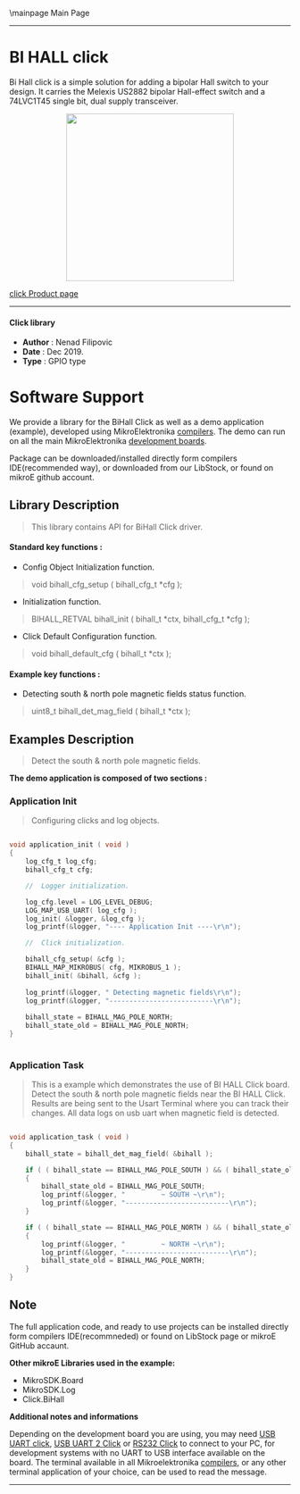 \mainpage Main Page
 
 

---
# BI HALL click

Bi Hall click is a simple solution for adding a bipolar Hall switch to your design. It carries the Melexis US2882 bipolar Hall-effect switch and a 74LVC1T45 single bit, dual supply transceiver.

<p align="center">
  <img src="http://download.mikroe.com/images/click_for_ide/bihall_click.png" height=300px>
</p>

[click Product page](<https://www.mikroe.com/bi-hall-click>)

---


#### Click library 

- **Author**        : Nenad Filipovic
- **Date**          : Dec 2019.
- **Type**          : GPIO type


# Software Support

We provide a library for the BiHall Click 
as well as a demo application (example), developed using MikroElektronika 
[compilers](http://shop.mikroe.com/compilers). 
The demo can run on all the main MikroElektronika [development boards](http://shop.mikroe.com/development-boards).

Package can be downloaded/installed directly form compilers IDE(recommended way), or downloaded from our LibStock, or found on mikroE github account. 

## Library Description

> This library contains API for BiHall Click driver.

#### Standard key functions :

- Config Object Initialization function.
> void bihall_cfg_setup ( bihall_cfg_t *cfg ); 
 
- Initialization function.
> BIHALL_RETVAL bihall_init ( bihall_t *ctx, bihall_cfg_t *cfg );

- Click Default Configuration function.
> void bihall_default_cfg ( bihall_t *ctx );


#### Example key functions :

- Detecting south & north pole magnetic fields status function.
> uint8_t bihall_det_mag_field ( bihall_t *ctx );

## Examples Description

> 
> Detect the south & north pole magnetic fields.
> 

**The demo application is composed of two sections :**

### Application Init 

>
> Configuring clicks and log objects.
> 

```c

void application_init ( void )
{
    log_cfg_t log_cfg;
    bihall_cfg_t cfg;

    //  Logger initialization.

    log_cfg.level = LOG_LEVEL_DEBUG;
    LOG_MAP_USB_UART( log_cfg );
    log_init( &logger, &log_cfg );
    log_printf(&logger, "---- Application Init ----\r\n");

    //  Click initialization.

    bihall_cfg_setup( &cfg );
    BIHALL_MAP_MIKROBUS( cfg, MIKROBUS_1 );
    bihall_init( &bihall, &cfg );
    
    log_printf(&logger, " Detecting magnetic fields\r\n");
    log_printf(&logger, "--------------------------\r\n");
    
    bihall_state = BIHALL_MAG_POLE_NORTH;
    bihall_state_old = BIHALL_MAG_POLE_NORTH;
}
  
```

### Application Task

>
> This is a example which demonstrates the use of BI HALL Click board.
> Detect the south & north pole magnetic fields near the BI HALL Click.
> Results are being sent to the Usart Terminal where you can track their changes.
> All data logs on usb uart when magnetic field is detected.
> 

```c

void application_task ( void )
{
    bihall_state = bihall_det_mag_field( &bihall );

    if ( ( bihall_state == BIHALL_MAG_POLE_SOUTH ) && ( bihall_state_old == BIHALL_MAG_POLE_NORTH ) )
    {
        bihall_state_old = BIHALL_MAG_POLE_SOUTH;
        log_printf(&logger, "         ~ SOUTH ~\r\n");
        log_printf(&logger, "--------------------------\r\n");
    }

    if ( ( bihall_state == BIHALL_MAG_POLE_NORTH ) && ( bihall_state_old == BIHALL_MAG_POLE_SOUTH ) )
    {
        log_printf(&logger, "         ~ NORTH ~\r\n");
        log_printf(&logger, "--------------------------\r\n");
        bihall_state_old = BIHALL_MAG_POLE_NORTH;
    }
} 

```

## Note

The full application code, and ready to use projects can be  installed directly form compilers IDE(recommneded) or found on LibStock page or mikroE GitHub accaunt.

**Other mikroE Libraries used in the example:** 

- MikroSDK.Board
- MikroSDK.Log
- Click.BiHall

**Additional notes and informations**

Depending on the development board you are using, you may need 
[USB UART click](http://shop.mikroe.com/usb-uart-click), 
[USB UART 2 Click](http://shop.mikroe.com/usb-uart-2-click) or 
[RS232 Click](http://shop.mikroe.com/rs232-click) to connect to your PC, for 
development systems with no UART to USB interface available on the board. The 
terminal available in all Mikroelektronika 
[compilers](http://shop.mikroe.com/compilers), or any other terminal application 
of your choice, can be used to read the message.



---
